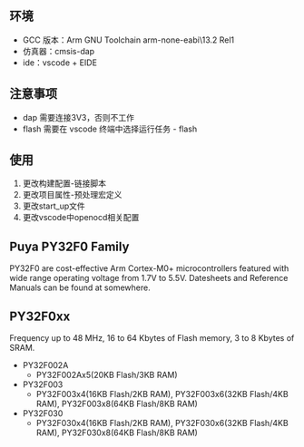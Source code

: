 ## 环境
- GCC 版本：Arm GNU Toolchain arm-none-eabi\13.2 Rel1
- 仿真器：cmsis-dap
- ide：vscode + EIDE

## 注意事项
- dap 需要连接3V3，否则不工作
- flash 需要在 vscode 终端中选择运行任务 - flash

## 使用
1. 更改构建配置-链接脚本
2. 更改项目属性-预处理宏定义
3. 更改start_up文件
3. 更改vscode中openocd相关配置


## Puya PY32F0 Family

PY32F0 are cost-effective Arm Cortex-M0+ microcontrollers featured with wide range operating voltage from 1.7V to 5.5V. Datesheets and Reference Manuals can be found at somewhere.

## PY32F0xx

Frequency up to 48 MHz, 16 to 64 Kbytes of Flash memory, 3 to 8 Kbytes of SRAM.

* PY32F002A
  * PY32F002Ax5(20KB Flash/3KB RAM)
* PY32F003
  * PY32F003x4(16KB Flash/2KB RAM), PY32F003x6(32KB Flash/4KB RAM), PY32F003x8(64KB Flash/8KB RAM)
* PY32F030
  * PY32F030x4(16KB Flash/2KB RAM), PY32F030x6(32KB Flash/4KB RAM), PY32F030x8(64KB Flash/8KB RAM)